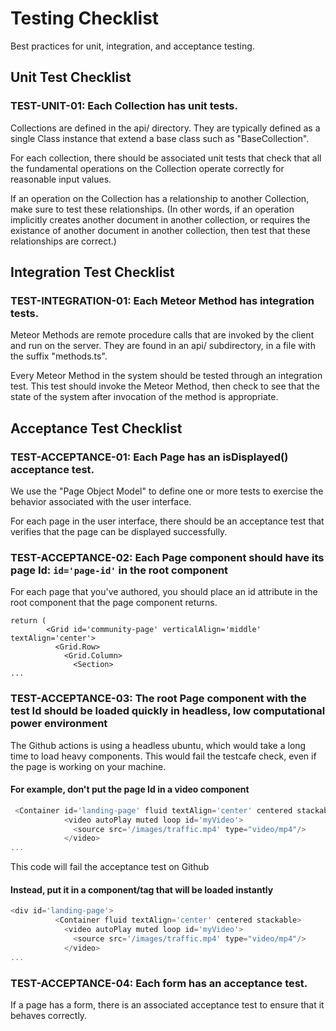 # Testing Checklist

Best practices for unit, integration, and acceptance testing.

## Unit Test Checklist

### TEST-UNIT-01: Each Collection has unit tests.

Collections are defined in the api/ directory. They are typically defined as a single Class instance that extend a base class such as "BaseCollection".

For each collection, there should be associated unit tests that check that all the fundamental operations on the Collection operate correctly for reasonable input values.

If an operation on the Collection has a relationship to another Collection, make sure to test these relationships. (In other words, if an operation implicitly creates another document in another collection, or requires the existance of another document in another collection, then test that these relationships are correct.)

## Integration Test Checklist

### TEST-INTEGRATION-01: Each Meteor Method has integration tests.

Meteor Methods are remote procedure calls that are invoked by the client and run on the server. They are found in an api/ subdirectory, in a file with the suffix "methods.ts".

Every Meteor Method in the system should be tested through an integration test. This test should invoke the Meteor Method, then check to see that the state of the system after invocation of the method is appropriate.

## Acceptance Test Checklist

### TEST-ACCEPTANCE-01: Each Page has an isDisplayed() acceptance test.

We use the "Page Object Model" to define one or more tests to exercise the behavior associated with the user interface.

For each page in the user interface, there should be an acceptance test that verifies that the page can be displayed successfully.


### TEST-ACCEPTANCE-02: Each Page component should have its page Id: `id='page-id'` in the root component

For each page that you've authored, you should place an id attribute in the root component that the page component returns.
```
return (
        <Grid id='community-page' verticalAlign='middle' textAlign='center'>
          <Grid.Row>
            <Grid.Column>
              <Section>
...
```

### TEST-ACCEPTANCE-03: The root Page component with the test Id should be loaded quickly in headless, low computational power environment

The Github actions is using a headless ubuntu, which would take a long time to load heavy components. This would fail the testcafe check, even if the page is working on your machine.

#### For example, don't put the page Id in a video component
```js
 <Container id='landing-page' fluid textAlign='center' centered stackable>
            <video autoPlay muted loop id='myVideo'>
              <source src='/images/traffic.mp4' type="video/mp4"/>
            </video>
...
```
This code will fail the acceptance test on Github

#### Instead, put it in a component/tag that will be loaded instantly
```js
<div id='landing-page'>
          <Container fluid textAlign='center' centered stackable>
            <video autoPlay muted loop id='myVideo'>
              <source src='/images/traffic.mp4' type="video/mp4"/>
            </video>
...
```

### TEST-ACCEPTANCE-04: Each form has an acceptance test.

If a page has a form, there is an associated acceptance test to ensure that it behaves correctly.





